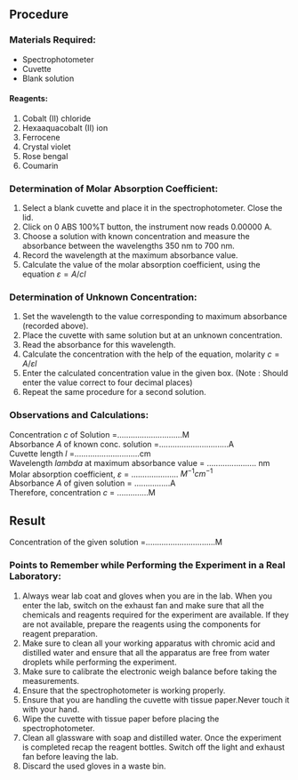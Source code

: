 ## Procedure

### Materials Required:

- Spectrophotometer
- Cuvette
- Blank solution
 
#### Reagents:
1. Cobalt (II) chloride
2. Hexaaquacobalt (II) ion
3. Ferrocene
4. Crystal violet
5. Rose bengal
6. Coumarin

### Determination of Molar Absorption Coefficient:
1. Select a blank cuvette and place it in the spectrophotometer. Close the lid.
2. Click on 0 ABS 100%T button, the instrument now reads 0.00000 A.
3. Choose a solution with known concentration and measure the absorbance between the wavelengths 350 nm to 700 nm.
4.  Record the wavelength at the maximum absorbance value.
5.  Calculate the value of the  molar absorption coefficient, using the equation $\varepsilon=A/cl$

### Determination of Unknown Concentration:
  
1. Set the wavelength to the value corresponding to maximum absorbance (recorded above).
2. Place the cuvette with same solution but at an unknown concentration.
3. Read the absorbance for this wavelength.
4. Calculate the concentration with the help of the equation, molarity $c=A/\varepsilon l$
5. Enter the calculated concentration value in the given box. (Note : Should enter the value correct to four decimal places)
6. Repeat the same procedure for a second solution.

### Observations and Calculations:

Concentration $c$ of Solution =.............................M<br>
Absorbance $A$ of known conc. solution =...............................A<br>
Cuvette length $l$  =.............................cm<br>
Wavelength $lambda$ at maximum absorbance value = ...................... nm<br>
Molar absorption coefficient, $\varepsilon$ = ..................... $M^{-1}cm^{-1}$ <br>
Absorbance $A$ of given solution = ................A<br>
Therefore, concentration $c$ = ..............M<br>

## Result
Concentration of the given solution =...............................M

### Points to Remember while Performing the Experiment in a Real Laboratory:
 
1. Always wear lab coat and gloves when you are in the lab. When you enter the lab, switch on the exhaust fan and make sure that all the chemicals and reagents required for the experiment are available. If they are not available, prepare the reagents using the components for reagent preparation.
2. Make sure to clean all your working apparatus with chromic acid and distilled water and ensure that all the apparatus are free from water droplets while performing the experiment.
3. Make sure to calibrate the electronic weigh balance before taking the measurements.
4. Ensure that the spectrophotometer is working properly.
5. Ensure that you are handling the cuvette with tissue paper.Never touch it with your hand.
6. Wipe the cuvette with tissue paper before placing the spectrophotometer.
7. Clean all glassware with soap and distilled water. Once the experiment is completed recap the reagent bottles. Switch off the light and exhaust fan before leaving the lab.
8. Discard the used gloves in a waste bin.
